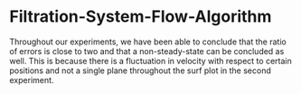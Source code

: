 # Filtration-System-Flow-Algorithm

Throughout our experiments, we have been able to conclude that the ratio of errors is close to
two and that a non-steady-state can be concluded as well. This is because there is a fluctuation
in velocity with respect to certain positions and not a single plane throughout the surf plot in
the second experiment.
